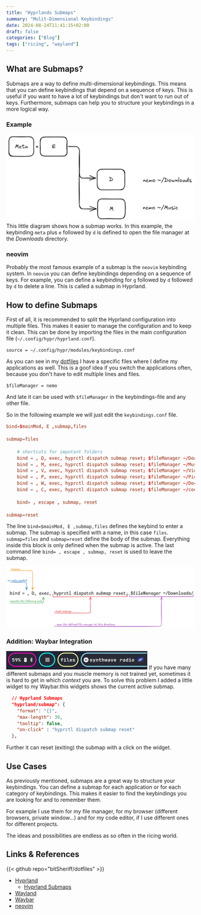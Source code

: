 ```yaml
---
title: "Hyprlands Submaps"
summary: "Mulit-Dimensional Keybindings"
date: 2024-08-24T11:41:15+02:00
draft: false
categories: ["Blog"]
tags: ["ricing", "wayland"]
---
```


## What are Submaps?

Submaps are a way to define multi-dimensional keybindings. This means that you can define keybindings that depend on a sequence of keys. This is useful if you want to have a lot of keybindings but don't want to run out of keys. Furthermore, submaps can help you to structure your keybindings in a more logical way.

### Example

![](./keypresses.png)
This little diagram shows how a submap works. In this example, the keybinding `meta` plus `e` followed by `d` is defined to open the file manager at the _Downloads_ directory.

### neovim

Probably the most famous example of a submap is the `neovim` keybinding system. In `neovim` you can define keybindings depending on a sequence of keys. For example, you can define a keybinding for `g` followed by `d` followed by `d` to delete a line. This is called a submap in Hyprland.

## How to define Submaps

First of all, it is recommended to split the Hyprland configuration into multiple files. This makes it easier to manage the configuration and to keep it clean. This can be done by importing the files in the main configuration file (`~/.config/hypr/hyprland.conf`).

```
source = ~/.config/hypr/modules/keybindings.conf
```

As you can see in my [dotfiles](github.com/bitSheriff/dotfiles) I have a specific files where I define my applications as well. This is a goof idea if you switch the applications often, because you don't have to edit multiple lines and files.

```
$fileManager = nemo
```

And late it can be used with `$fileManager` in the keybindings-file and any other file.

So in the following example we will just edit the `keybindings.conf` file.

```conf
bind=$mainMod, E ,submap,files

submap=files

    # shortcuts for impotant folders
    bind = , D, exec, hyprctl dispatch submap reset; $fileManager ~/Downloads/
    bind = , M, exec, hyprctl dispatch submap reset; $fileManager ~/Music/
    bind = , V, exec, hyprctl dispatch submap reset; $fileManager ~/Videos/
    bind = , P, exec, hyprctl dispatch submap reset; $fileManager ~/Pictures/
    bind = , W, exec, hyprctl dispatch submap reset; $fileManager ~/Documents/
    bind = , C, exec, hyprctl dispatch submap reset; $fileManager ~/code/

    bind= , escape , submap, reset

submap=reset

```

The line `bind=$mainMod, E ,submap,files` defines the keybind to enter a submap. The submap is specified with a name, in this case `files`.
`submap=files` and `submap=reset` define the body of the submap. Everything inside this block is only defined when the submap is active.
The last command line `bind= , escape , submap, reset` is used to leave the submap.

![](./cmd-definition.png)

### Addition: Waybar Integration

![](./waybar.jpg)
If you have many different submaps and you muscle memory is not trained yet, sometimes it is hard to get in which _context_ you are. To solve this problem I added a little widget to my Waybar.this widgets shows the current active submap.

```json
  // Hyprland Submaps
  "hyprland/submap": {
    "format": "{}",
    "max-length": 30,
    "tooltip": false,
    "on-click" : "hyprctl dispatch submap reset"
  },

```

Further it can reset (exiting) the submap with a click on the widget.

## Use Cases

As previously mentioned, submaps are a great way to structure your keybindings. You can define a submap for each application or for each category of keybindings. This makes it easier to find the keybindings you are looking for and to remember them.

For example I use them for my file manager, for my browser (different browsers, private window...) and for my code editor, if I use different ones for different projects.

The ideas and possibilities are endless as so often in the ricing world.

## Links & References

{{< github repo="bitSheriff/dotfiles" >}}

- [Hyprland](https://hyprland.org/)
  - [Hyprland Submaps](https://wiki.hyprland.org/Configuring/Binds/#submapshttps://hyprland.org/docs/submaps)
- [Wayland](https://wayland.freedesktop.org/)
- [Waybar](https://github.com/Alexays/Waybar)
- [neovim](https://neovim.io/)

<script src="https://utteranc.es/client.js"
        repo=" bitSheriff/bitSheriff.github.io "
        issue-term="pathname"
        theme="github-dark"
        crossorigin="anonymous"
        async>
</script>

